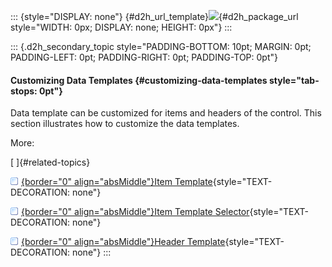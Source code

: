 ::: {style="DISPLAY: none"}
[](ms-xhelp:///?Id=d2h_url_template){#d2h_url_template}![](!package_url!){#d2h_package_url style="WIDTH: 0px; DISPLAY: none; HEIGHT: 0px"}
:::

::: {.d2h_secondary_topic style="PADDING-BOTTOM: 10pt; MARGIN: 0pt; PADDING-LEFT: 0pt; PADDING-RIGHT: 0pt; PADDING-TOP: 0pt"}
#### Customizing Data Templates {#customizing-data-templates style="tab-stops: 0pt"}

Data template can be customized for items and headers of the control. This section illustrates how to customize the data templates.

More:

[ ]{#related-topics}

[![](button.gif){border="0" align="absMiddle"}Item Template](ms-xhelp:///?Id=e0cac5a2-2996-48d3-8d24-b88e510c08ad){style="TEXT-DECORATION: none"}

[![](button.gif){border="0" align="absMiddle"}Item Template Selector](ms-xhelp:///?Id=1ca47d34-8d4c-4dfe-b71a-bbe9969d459f){style="TEXT-DECORATION: none"}

[![](button.gif){border="0" align="absMiddle"}Header Template](ms-xhelp:///?Id=96d88253-35b8-4fbf-bcd3-d37d9366b7de){style="TEXT-DECORATION: none"}
:::

